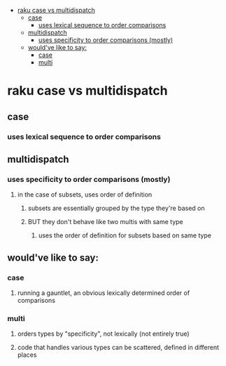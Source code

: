 - [raku case vs multidispatch](#orgf71cef6)
  - [case](#orgd8a7dcb)
    - [uses lexical sequence to order comparisons](#org14b7214)
  - [multidispatch](#org4ecf9e7)
    - [uses specificity to order comparisons (mostly)](#org3def24c)
  - [would've like to say:](#orge834e6a)
    - [case](#org2004e1c)
    - [multi](#orgbda8f41)


<a id="orgf71cef6"></a>

# raku case vs multidispatch


<a id="orgd8a7dcb"></a>

## case


<a id="org14b7214"></a>

### uses lexical sequence to order comparisons


<a id="org4ecf9e7"></a>

## multidispatch


<a id="org3def24c"></a>

### uses specificity to order comparisons (mostly)

1.  in the case of subsets, uses order of definition

    1.  subsets are essentially grouped by the type they're based on
    
    2.  BUT they don't behave like two multis with same type
    
        1.  uses the order of definition for subsets based on same type


<a id="orge834e6a"></a>

## would've like to say:


<a id="org2004e1c"></a>

### case

1.  running a gauntlet, an obvious lexically determined order of comparisons


<a id="orgbda8f41"></a>

### multi

1.  orders types by "specificity", not lexically (not entirely true)

2.  code that handles various types can be scattered, defined in different places
